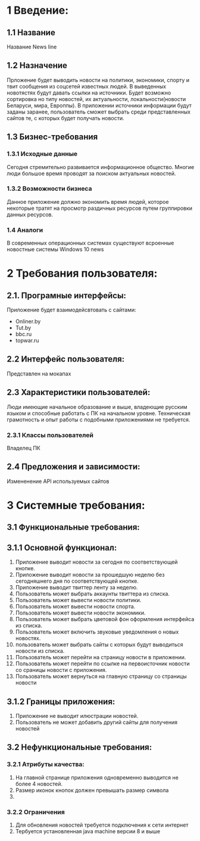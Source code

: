 
# 1 Введение:

## 1.1 Название

Название News line

## 1.2 Назначение

Прложение будет выводить новости на политики, экономики, спорту и твит сообщения из соцсетей известных людей. В выведенных новотястях 
будут давать ссылки на источники. Будет возможно сортировка но типу новостей, их актуальности, локальности(новости Беларуси, мира, Европпы).
В приложении источники информации будут заданы заранее, пользователь сможет выбрать среди представленных сайтов те, с которых будет получать новости.

## 1.3 Бизнес-требования

### 1.3.1 Исходные данные
Сегодня стремительно развивается информационное общество. Многие люди большое время проводят за поиском актуальных новостей.
### 1.3.2 Возможности бизнеса
Данное приложение должно экономить время людей, которое некоторые тратят на просмотр раздичных ресурсов путем группировки данных ресурсов.

### 1.4 Аналоги
В современных операционных системах существуют всроенные новостные системы
Windows 10 news

# 2 Требования пользователя:

## 2.1. Програмные интерфейсы:
Приложение будет взаимодейсвтовать с сайтами: 
- Onliner.by 
- Tut.by
- bbc.ru
- topwar.ru
## 2.2 Интерфейс пользователя:

Представлен на мокапах

## 2.3 Характеристики пользователей:

Люди имеющие начальное образование и выше, владеющие русским языком и способные работать с ПК на начальном уровне. 
Техническая грамотность и опыт работы с подобными приложениями не требуется.

### 2.3.1 Классы пользователей

Владелец ПК

## 2.4 Предложения и зависимости:

Измененение API используемых сайтов

# 3 Системные требования:

## 3.1 Функциональные требования:

## 3.1.1 Основной функционал:
1) Приложение выводит новости за сегодня по соответствующей кнопке.
2) Приложение выводит новости за прошедшую неделю без сегодняшнего дня по соответствующей кнопке.
3) Приложение выводит твиттер ленту за неделю.
4) Пользователь может выбрать аккаунты твиттера из списка.
5) Пользователь может вывести новости политики.
6) Пользователь может вывести новости спорта.
7) Пользователь может вывести новости экономики.
8) Пользователь может выбрать цветовой фон оформления интерфейса из списка.
9) Пользователь может включить звуковые уведомления о новых новостях.
10) пользователь может выбрать сайты с которых будут выводиться новости из списка.
11) Пользователь может перейти на страницу новости в приложении.
12) Пользователь может перейти по ссылке на первоисточник новости со сраницы новости с приложения.
13) Пользователь может вернуться на главную страницу со страницы новости

## 3.1.2 Границы приложения:

1) Приложение не выводит илюстрации новостей.
2) Пользователь не может добавить другий сайты для получения новостей

## 3.2 Нефункциональные требования:

### 3.2.1 Атрибуты качества:
1) На главной странице приложения одновременно выводится не более 4 новостей.
2) Размер иконок кнопок должен превышать размер символа
3)

### 3.2.2 Ограничения
1) Для обновления новостей требуется подключения к сети интернет
2) Тербуется установленная  java machine версии 8 и выше





